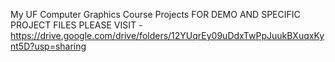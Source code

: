 
My UF Computer Graphics Course Projects
FOR DEMO AND SPECIFIC PROJECT FILES PLEASE VISIT - https://drive.google.com/drive/folders/12YUqrEy09uDdxTwPpJuukBXuqxKynt5D?usp=sharing
